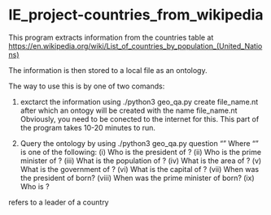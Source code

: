 # IE_project-countries_from_wikipedia

This program extracts information from the countries table at
https://en.wikipedia.org/wiki/List_of_countries_by_population_(United_Nations)

The information is then stored to a local file as an ontology.

The way to use this is by one of two comands:
1. exctarct the information using ./python3 geo_qa.py create file_name.nt
  after which an ontogy will be created with the name file_name.nt
  Obviously, you need to be conected to the internet for this.
  This part of the program takes 10-20 minutes to run.
  
2. Query the ontology by using ./python3 geo_qa.py question “<natural language question string>”
  Where “<natural language question string>” is one of the following:
  (i) Who is the president of <country>?
  (ii) Who is the prime minister of <country>?
  (iii) What is the population of <country>?
  (iv) What is the area of <country>?
  (v) What is the government of <country>?
  (vi) What is the capital of <country>?
  (vii) When was the president of <country> born?
  (viii) When was the prime minister of <country> born?
  (ix) Who is <entity>?
  
  <entity> refers to a leader of a country

